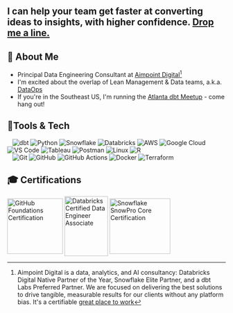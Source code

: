 ## I can help your team get faster at converting ideas to insights, with higher confidence. <a href="https://www.aimpointdigital.com/meet-an-expert" target="_blank" rel="noreferrer noopener">Drop me a line.</a>

## 👋 About Me

- Principal Data Engineering Consultant at [Aimpoint Digital](https://www.aimpointdigital.com/team/brent-brewington)[^1]
- I'm excited about the overlap of Lean Management & Data teams, a.k.a. [DataOps](https://www.aimpointdigital.com/services/data-engineering-infrastructure)
- If you're in the Southeast US, I'm running the [Atlanta dbt Meetup](https://www.meetup.com/atlanta-dbt-meetup-group/) - come hang out!

## 🔨Tools & Tech

&nbsp;&nbsp;
![dbt](https://img.shields.io/badge/-dbt-black?style=flat-square&logo=dbt)
![Python](https://img.shields.io/badge/-Python-black?style=flat-square&logo=Python)
![Snowflake](https://img.shields.io/badge/-Snowflake-black?style=flat-square&logo=Snowflake)
![Databricks](https://img.shields.io/badge/-Databricks-black?style=flat-square&logo=Databricks)
![AWS](https://img.shields.io/badge/-AWS-black?style=flat-square&logo=AWS)
![Google Cloud](https://img.shields.io/badge/-Google%20Cloud-black?style=flat-square&logo=Google%20Cloud)
![VS Code](https://img.shields.io/badge/-VS%20Code-007ACC?style=flat-square&logo=visual-studio-code)
![Tableau](https://img.shields.io/badge/-Tableau-black?style=flat-square&logo=Tableau)
![Postman](https://img.shields.io/badge/Postman-black?style=flat-square&logo=postman)
![Linux](https://img.shields.io/badge/Linux-black?style=flat-square&logo=linux)
![R](https://img.shields.io/badge/-R-black?style=flat-square&logo=R)
<br>&nbsp;&nbsp;
![Git](https://img.shields.io/badge/-Git-black?style=flat-square&logo=git)
![GitHub](https://img.shields.io/badge/-GitHub-181717?style=flat-square&logo=github)
![GitHub Actions](https://img.shields.io/badge/-GitHub%20Actions-181717?style=flat-square&logo=github%20actions)
![Docker](https://img.shields.io/badge/-Docker-181717?style=flat-square&logo=Docker)
![Terraform](https://img.shields.io/badge/-Terraform-181717?style=flat-square&logo=Terraform)


## 🎓 Certifications

<a href="https://www.credly.com/badges/89b9d428-ebcf-4fa4-8791-cfe1d0e4046f" title="GitHub Foundations Certification" target="_blank" rel="noreferrer noopener"><img align="center" src="https://images.credly.com/size/110x110/images/024d0122-724d-4c5a-bd83-cfe3c4b7a073/image.png" alt="GitHub Foundations Certification" style="width:128px;height:128px;"></img></a>
<a href="https://credentials.databricks.com/724c46bf-f6af-42d4-b4dd-3ecddf857b31" title="Databricks Certified Data Engineer Associate" target="_blank" rel="noreferrer noopener"><img align="center" src="https://templates.images.credential.net/17101804294154462951021971493675.png" alt="Databricks Certified Data Engineer Associate" style="width:100px;height:138px;"></a>
<a href="https://achieve.snowflake.com/ff8de05a-a409-49e2-81bd-785ca086e352" title="Snowflake SnowPro Core Certification" target="_blank" rel="noreferrer noopener"><img align="center" src="https://templates.images.credential.net/17217634052294912642396856123542.png" alt="Snowflake SnowPro Core Certification" style="width:140px;height:128px;"></a>

[^1]: Aimpoint Digital is a data, analytics, and AI consultancy: Databricks Digital Native Partner of the Year, Snowflake Elite Partner, and a dbt Labs Preferred Partner. We are focused on delivering the best solutions to drive tangible, measurable results for our clients without any platform bias.  It's a certifiable [great place to work](https://www.aimpointdigital.com/blog/fortune-aimpoint-digital-2023-best-small-workplaces)
